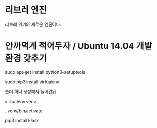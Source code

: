 # 리브레 엔진
리브레 위키의 새로운 엔진이다.

# 안까먹게 적어두자 / Ubuntu 14.04 개발환경 갖추기

sudo apt-get install python3-setuptools

sudo pip3 install virtualenv

폴더 하나 생성해서 들어간뒤

virtualenv venv

. venv/bin/activate

pip3 install Flask

